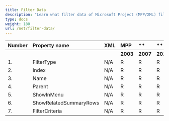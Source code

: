 ```yaml
---
title: Filter Data
description: "Learn what filter data of Microsoft Project (MPP/XML) files are can be written or read by Aspose.Tasks for .NET."
type: docs
weight: 180
url: /net/filter-data/
---
```


|**Number** |**Property name** |**XML** |**MPP** |** |** |**  |** |** |** |**Comments** |
| :- | :- | :- | :- | :- | :- | :- | :- | :- | :- | :- |
| | | |**2003** |**2007** |**2010** |**2013** |**2016** |**2019** |**2021** | |
|1. |FilterType |N/A |R |R |R |R |R |R |R | |
|2. |Index |N/A |R |R |R |R |R |R |R | |
|3. |Name |N/A |R |R |R |R |R |R |R | |
|4. |Parent |N/A |R |R |R |R |R |R |R | |
|5. |ShowInMenu |N/A |R |R |R |R |R |R |R | |
|6. |ShowRelatedSummaryRows |N/A |R |R |R |R |R |R |R | |
|7. |FilterCriteria|N/A |R |R |R |R |R |R |R | |


